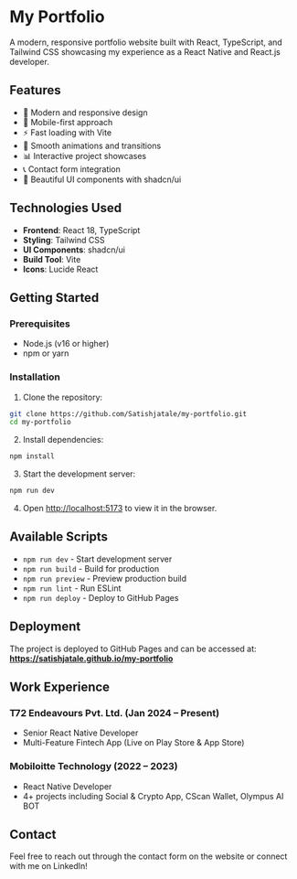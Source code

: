 # My Portfolio

A modern, responsive portfolio website built with React, TypeScript, and Tailwind CSS showcasing my experience as a React Native and React.js developer.

## Features

- 🎨 Modern and responsive design
- 📱 Mobile-first approach
- ⚡ Fast loading with Vite
- 🎯 Smooth animations and transitions
- 📊 Interactive project showcases
- 📞 Contact form integration
- 🎨 Beautiful UI components with shadcn/ui

## Technologies Used

- **Frontend**: React 18, TypeScript
- **Styling**: Tailwind CSS
- **UI Components**: shadcn/ui
- **Build Tool**: Vite
- **Icons**: Lucide React

## Getting Started

### Prerequisites

- Node.js (v16 or higher)
- npm or yarn

### Installation

1. Clone the repository:
```bash
git clone https://github.com/Satishjatale/my-portfolio.git
cd my-portfolio
```

2. Install dependencies:
```bash
npm install
```

3. Start the development server:
```bash
npm run dev
```

4. Open [http://localhost:5173](http://localhost:5173) to view it in the browser.

## Available Scripts

- `npm run dev` - Start development server
- `npm run build` - Build for production
- `npm run preview` - Preview production build
- `npm run lint` - Run ESLint
- `npm run deploy` - Deploy to GitHub Pages

## Deployment

The project is deployed to GitHub Pages and can be accessed at:
**https://satishjatale.github.io/my-portfolio**

## Work Experience

### T72 Endeavours Pvt. Ltd. (Jan 2024 – Present)
- Senior React Native Developer
- Multi-Feature Fintech App (Live on Play Store & App Store)

### Mobiloitte Technology (2022 – 2023)
- React Native Developer
- 4+ projects including Social & Crypto App, CScan Wallet, Olympus AI BOT

## Contact

Feel free to reach out through the contact form on the website or connect with me on LinkedIn!
